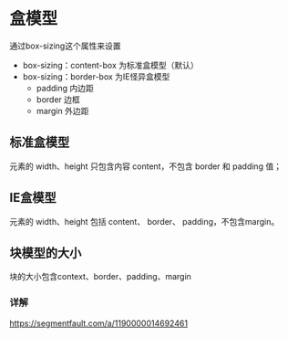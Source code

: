 # 盒模型
通过box-sizing这个属性来设置
- box-sizing：content-box 为标准盒模型（默认）
- box-sizing：border-box 为IE怪异盒模型
    - padding 内边距
    - border 边框
    - margin 外边距
## 标准盒模型
元素的 width、height 只包含内容 content，不包含 border 和 padding 值；

## IE盒模型
元素的 width、height 包括 content、 border、 padding，不包含margin。
## 块模型的大小
块的大小包含context、border、padding、margin
### 详解 
https://segmentfault.com/a/1190000014692461